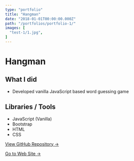 ```yaml
---
type: "portfolio"
title: "Hangman"
date: "2018-01-01T00:00:00.000Z"
path: "/portfolios/portfolio-1/"
images: [
  "test-1/1.jpg",
]
---
```


# Hangman

## What I did
- Developed vanilla JavaScript based word guessing game

## Libraries / Tools
- JavaScript (Vanilla)
- Bootstrap
- HTML
- CSS



<a href="https://github.com/lukeevangraham/Word-Guess-Game" target="_blank">View GitHub Repository <i class="fab fa-github"></i> → </a>

<a href="https://lukeevangraham.github.io/Word-Guess-Game/" target="_blank">Go to Web Site →</a>
